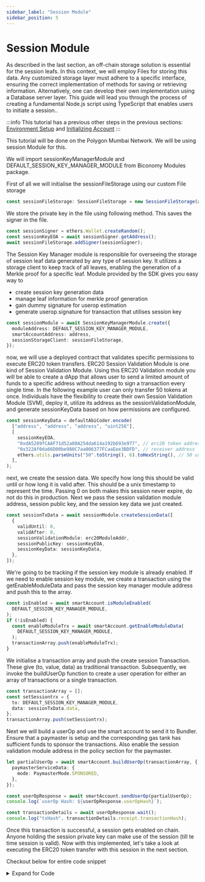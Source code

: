 ```yaml
---
sidebar_label: "Session Module"
sidebar_position: 5
---
```


# Session Module

As described in the last section, an off-chain storage solution is essential for the session leafs. In this context, we will employ Files for storing this data. Any customized storage layer must adhere to a specific interface, ensuring the correct implementation of methods for saving or retrieving information. Alternatively, one can develop their own implementation using a Database server layer. This guide will lead you through the process of creating a fundamental Node.js script using TypeScript that enables users to initiate a session..

:::info This tutorial has a previous other steps in the previous sections:
[Environment Setup](environmentsetup) and
[Initializing Account](initializeaccount)
:::

This tutorial will be done on the Polygon Mumbai Network. We will be using session Module for this.

We will import sessionKeyManagerModule and DEFAULT_SESSION_KEY_MANAGER_MODULE from Biconomy Modules package.

First of all we will initialise the sessionFileStorage using our custom File storage

```typescript
const sessionFileStorage: SessionFileStorage = new SessionFileStorage(address);
```

We store the private key in the file using following method. This saves the signer in the file.

```typescript
const sessionSigner = ethers.Wallet.createRandom();
const sessionKeyEOA = await sessionSigner.getAddress();
await sessionFileStorage.addSigner(sessionSigner);
```

The Session Key Manager module is responsible for overseeing the storage of session leaf data generated by any type of session key. It utilizes a storage client to keep track of all leaves, enabling the generation of a Merkle proof for a specific leaf. Module provided by the SDK gives you easy way to

- create session key generation data
- manage leaf information for merkle proof generation
- gain dummy signature for userop estimation
- generate userop.signature for transaction that utilises session key

```typescript
const sessionModule = await SessionKeyManagerModule.create({
  moduleAddress: DEFAULT_SESSION_KEY_MANAGER_MODULE,
  smartAccountAddress: address,
  sessionStorageClient: sessionFileStorage,
});
```

now, we will use a deployed contract that validates specific permissions to execute ERC20 token transfers. ERC20 Session Validation Module is one kind of Session Validation Module. Using this ERC20 Validation module you will be able to create a dApp that allows user to send a limited amount of funds to a specific address without needing to sign a transaction every single time. In the following example user can only transfer 50 tokens at once. Individuals have the flexibility to create their own Session Validation Module (SVM), deploy it, utilize its address as the sessionValidationModule, and generate sessionKeyData based on how permissions are configured.

```typescript
const sessionKeyData = defaultAbiCoder.encode(
  ["address", "address", "address", "uint256"],
  [
    sessionKeyEOA,
    "0xdA5289fCAAF71d52a80A254da614a192b693e977", // erc20 token address
    "0x322Af0da66D00be980C7aa006377FCaaEee3BDFD", // receiver address
    ethers.utils.parseUnits("50".toString(), 6).toHexString(), // 50 usdc amount
  ],
);
```

next, we create the session data. We specify how long this should be valid until or how long it is valid after. This should be a unix timestamp to represent the time. Passing 0 on both makes this session never expire, do not do this in production. Next we pass the session validation module address, session public key, and the session key data we just created.

```typescript
const sessionTxData = await sessionModule.createSessionData([
  {
    validUntil: 0,
    validAfter: 0,
    sessionValidationModule: erc20ModuleAddr,
    sessionPublicKey: sessionKeyEOA,
    sessionKeyData: sessionKeyData,
  },
]);
```

We're going to be tracking if the session key module is already enabled. If we need to enable session key module, we create a transaction using the getEnableModuleData and pass the session key manager module address and push this to the array.

```typescript
const isEnabled = await smartAccount.isModuleEnabled(
  DEFAULT_SESSION_KEY_MANAGER_MODULE,
);
if (!isEnabled) {
  const enableModuleTrx = await smartAccount.getEnableModuleData(
    DEFAULT_SESSION_KEY_MANAGER_MODULE,
  );
  transactionArray.push(enableModuleTrx);
}
```

We initialise a transaction array and push the create session Transaction. These give (to, value, data) as traditional transaction. Subsequently, we invoke the buildUserOp function to create a user operation for either an array of transactions or a single transaction.

```typescript
const transactionArray = [];
const setSessiontrx = {
  to: DEFAULT_SESSION_KEY_MANAGER_MODULE,
  data: sessionTxData.data,
};
transactionArray.push(setSessiontrx);
```

Next we will build a userOp and use the smart account to send it to Bundler. Ensure that a paymaster is setup and the corresponding gas tank has sufficient funds to sponsor the transactions. Also enable the session validation module address in the policy section for the paymaster.

```typescript
let partialUserOp = await smartAccount.buildUserOp(transactionArray, {
  paymasterServiceData: {
    mode: PaymasterMode.SPONSORED,
  },
});

const userOpResponse = await smartAccount.sendUserOp(partialUserOp);
console.log(`userOp Hash: ${userOpResponse.userOpHash}`);

const transactionDetails = await userOpResponse.wait();
console.log("txHash", transactionDetails.receipt.transactionHash);
```

Once this transaction is successful, a session gets enabled on chain. Anyone holding the session private key can make use of the session (till te time session is valid). Now with this implemented, let's take a look at executing the ERC20 token transfer with this session in the next section.

Checkout below for entire code snippet

<details>
<summary> Expand for Code </summary>

```typescript
import { defaultAbiCoder } from "ethers/lib/utils";
import {
  SessionKeyManagerModule,
  DEFAULT_SESSION_KEY_MANAGER_MODULE,
} from "@biconomy/modules";
import { config } from "dotenv";
import {
  createSmartAccountClient,
} from "@biconomy/account";
import { Wallet, providers, ethers } from "ethers";
import { SessionFileStorage } from "./customSession";

let smartAccount: BiconomySmartAccountV2;
let address: string;

config();

const provider = new providers.JsonRpcProvider(
  "https://rpc.ankr.com/polygon_mumbai",
);
const wallet = new Wallet(process.env.PRIVATE_KEY || "", provider);

async function createAccount() {
  let biconomySmartAccount = await createSmartAccountClient({
    signer: wallet,
    bundlerUrl,
    biconomyPaymasterApiKey: paymasterApiKey,
  });
  address = await biconomySmartAccount.getAccountAddress();
  console.log(address);
  smartAccount = biconomySmartAccount;

  return biconomySmartAccount;
}

const createSession = async () => {
  await createAccount();
  try {
    const erc20ModuleAddr = "0x000000D50C68705bd6897B2d17c7de32FB519fDA";
    // -----> setMerkle tree tx flow
    // create dapp side session key
    const sessionSigner = ethers.Wallet.createRandom();
    const sessionKeyEOA = await sessionSigner.getAddress();
    console.log("sessionKeyEOA", sessionKeyEOA);
    const sessionFileStorage: SessionFileStorage = new SessionFileStorage(
      address,
    );

    // generate sessionModule
    console.log(
      "Adding session signer",
      sessionSigner.publicKey,
      sessionSigner,
    );

    await sessionFileStorage.addSigner(sessionSigner);
    const sessionModule = await SessionKeyManagerModule.create({
      moduleAddress: DEFAULT_SESSION_KEY_MANAGER_MODULE,
      smartAccountAddress: address,
      sessionStorageClient: sessionFileStorage,
    });

    // cretae session key data
    const sessionKeyData = defaultAbiCoder.encode(
      ["address", "address", "address", "uint256"],
      [
        sessionKeyEOA,
        "0xdA5289fCAAF71d52a80A254da614a192b693e977", // erc20 token address
        "0x322Af0da66D00be980C7aa006377FCaaEee3BDFD", // receiver address
        ethers.utils.parseUnits("50".toString(), 6).toHexString(), // 50 usdc amount
      ],
    );
    const sessionTxData = await sessionModule.createSessionData([
      {
        validUntil: 0,
        validAfter: 0,
        sessionValidationModule: erc20ModuleAddr,
        sessionPublicKey: sessionKeyEOA,
        sessionKeyData: sessionKeyData,
      },
    ]);

    // tx to set session key
    const setSessiontrx = {
      to: DEFAULT_SESSION_KEY_MANAGER_MODULE, // session manager module address
      data: sessionTxData.data,
    };

    const transactionArray = [];

    const isEnabled = await smartAccount.isModuleEnabled(
      DEFAULT_SESSION_KEY_MANAGER_MODULE,
    );
    if (!isEnabled) {
      const enableModuleTrx = await smartAccount.getEnableModuleData(
        DEFAULT_SESSION_KEY_MANAGER_MODULE,
      );
      transactionArray.push(enableModuleTrx);
    }

    transactionArray.push(setSessiontrx);
    let partialUserOp = await smartAccount.buildUserOp(transactionArray, {
      paymasterServiceData: {
        mode: PaymasterMode.SPONSORED,
      },
    });
    console.log(partialUserOp);
    const userOpResponse = await smartAccount.sendUserOp(partialUserOp);
    console.log(`userOp Hash: ${userOpResponse.userOpHash}`);
    const transactionDetails = await userOpResponse.wait();
    console.log("txHash", transactionDetails.receipt.transactionHash);
  } catch (err: any) {
    console.error(err);
  }
};

createSession();
```

</details>
